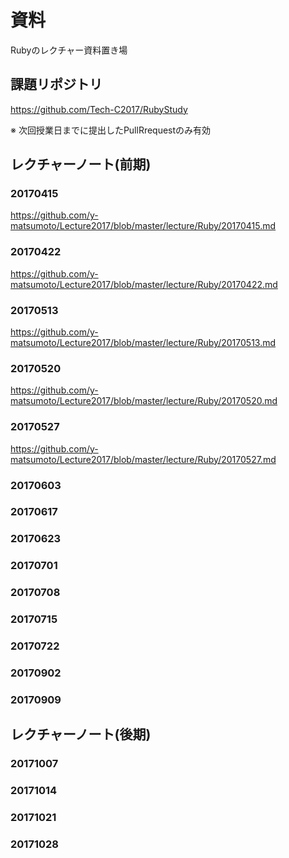 # 資料
Rubyのレクチャー資料置き場

## 課題リポジトリ
https://github.com/Tech-C2017/RubyStudy

※ 次回授業日までに提出したPullRrequestのみ有効

## レクチャーノート(前期)

### 20170415
https://github.com/y-matsumoto/Lecture2017/blob/master/lecture/Ruby/20170415.md

### 20170422
https://github.com/y-matsumoto/Lecture2017/blob/master/lecture/Ruby/20170422.md

### 20170513
https://github.com/y-matsumoto/Lecture2017/blob/master/lecture/Ruby/20170513.md

### 20170520
https://github.com/y-matsumoto/Lecture2017/blob/master/lecture/Ruby/20170520.md

### 20170527
https://github.com/y-matsumoto/Lecture2017/blob/master/lecture/Ruby/20170527.md

### 20170603

### 20170617

### 20170623

### 20170701

### 20170708

### 20170715

### 20170722

### 20170902

### 20170909

## レクチャーノート(後期)

### 20171007

### 20171014

### 20171021

### 20171028
